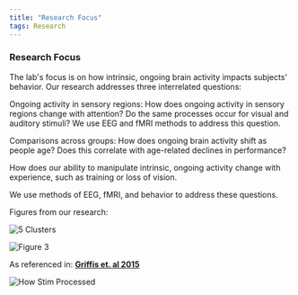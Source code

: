 ```yaml
---
title: "Research Focus"
tags: Research
---
```

### Research Focus

The lab's focus is on how intrinsic, ongoing brain activity impacts subjects' behavior. Our research addresses three interrelated questions:  

Ongoing activity in sensory regions: How does ongoing activity in sensory regions change with attention? Do the same processes occur for visual and auditory stimuli? We use EEG and fMRI methods to address this question.  

Comparisons across groups: How does ongoing brain activity shift as people age? Does this correlate with age-related declines in performance?  

How does our ability to manipulate intrinsic, ongoing activity change with experience, such as training or loss of vision.  

We use methods of EEG, fMRI, and behavior to address these questions.  

Figures from our research:

![5 Clusters](https://labs.uab.edu/visscher/images/5clusters.png)

![Figure 3](https://labs.uab.edu/visscher/images/figure3.jpg)

As referenced in: [**Griffis et. al 2015**](https://labs.uab.edu/visscher/images/Retinotopic_patterns_of_background_connectivity.pdf)    

![How Stim Processed](https://labs.uab.edu/visscher/images/HowStimProcessed.png)